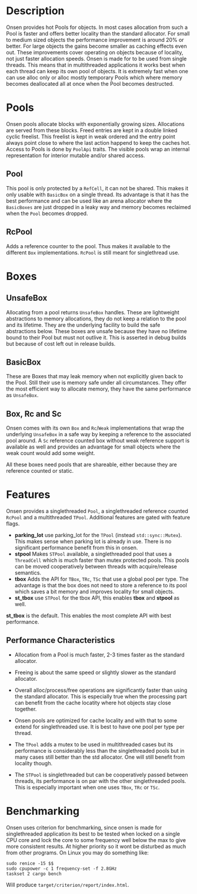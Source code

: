 # Description

Onsen provides hot Pools for objects.  In most cases allocation from such a Pool is faster and
offers better locality than the standard allocator. For small to medium sized objects the
performance improvement is around 20% or better. For large objects the gains become smaller as
caching effects even out. These improvements cover operating on objects because of locality,
not just faster allocation speeds. Onsen is made for to be used from single threads. This
means that in multithreaded applications it works best when each thread can keep its own pool
of objects. It is extremely fast when one can use alloc only or alloc mostly temporary Pools
which where memory becomes deallocated all at once when the Pool becomes destructed.


# Pools

Onsen pools allocate blocks with exponentially growing sizes. Allocations are served from
these blocks. Freed entries are kept in a double linked cyclic freelist. This freelist is kept
in weak ordered and the entry point always point close to where the last action happend to
keep the caches hot. Access to Pools is done by `PoolApi` traits. The visible pools wrap an
internal representation for interior mutable and/or shared access.


## Pool

This pool is only protected by a `RefCell`, it can not be shared. This makes it only usable
with `BasicBox` on a single thread. Its advantage is that it has the best performance and can
be used like an arena allocator where the `BasicBoxes` are just dropped in a leaky way and
memory becomes reclaimed when the `Pool` becomes dropped.


## RcPool

Adds a reference counter to the pool. Thus makes it available to the different `Box`
implementations. `RcPool` is still meant for singlethread use.


# Boxes

## UnsafeBox

Allocating from a pool returns `UnsafeBox` handles. These are lightweight abstractions to memory
allocations, they do not keep a relation to the pool and its lifetime. They are the underlying
facility to build the safe abstractions below. These boxes are unsafe because they have no
lifetime bound to their Pool but must not outlive it. This is asserted in debug builds but
because of cost left out in release builds.


## BasicBox

These are Boxes that may leak memory when not explicitly given back to the Pool. Still their
use is memory safe under all circumstances. They offer the most efficient way to allocate
memory, they have the same performance as `UnsafeBox`.


## Box, Rc and Sc

Onsen comes with its own `Box` and `Rc`/`Weak` implementations that wrap the underlying
`UnsafeBox` in a safe way by keeping a reference to the associated pool around. A `Sc`
reference counted box without weak reference support is available as well and provides an
advantage for small objects where the weak count would add some weight.

All these boxes need pools that are shareable, either because they are reference counted or
static.


# Features

Onsen provides a singlethreaded `Pool`, a singlethreaded reference counted `RcPool` and a
multithreaded `TPool`.  Additional features are gated with feature flags.

 * **parking_lot** use parking_lot for the `TPool` (instead `std::sync::Mutex`). This makes
   sense when parking lot is already in use. There is no significant performance benefit from
   this in onsen.
 * **stpool** Makes `STPool` available, a singlethreaded pool that uses a `ThreadCell` which
   is much faster than mutex protected pools. This pools can be moved cooperatively between
   threads with acquire/release semantics.
 * **tbox** Adds the API for `TBox`, `TRc`, `TSc` that use a global pool per type. The
   advantage is that the box does not need to store a reference to its pool which saves a bit
   memory and improves locality for small objects.
 * **st_tbox** use `STPool` for the tbox API, this enables **tbox** and **stpool** as well.

**st_tbox** is the default. This enables the most complete API with best performance.


## Performance Characteristics

 * Allocation from a Pool is much faster, 2-3 times faster as the standard allocator.

 * Freeing is about the same speed or slightly slower as the standard allocator.

 * Overall alloc/process/free operations are significantly faster than using the standard
   allocator. This is especially true when the processing part can benefit from the cache
   locatity where hot objects stay close together.

 * Onsen pools are optimized for cache locality and with that to some extend for
   singlethreaded use. It is best to have one pool per type per thread.

 * The `TPool` adds a mutex to be used in multithreaded cases but its performance is
   considerably less than the singlethreaded pools but in many cases still better than the
   std allocator. One will still benefit from locality though.

 * The `STPool` is singlethreaded but can be cooperatively passed between threads, its
   performance is on par with the other singlethreaded pools. This is especially important
   when one uses `TBox`, `TRc` or `TSc`.


# Benchmarking

Onsen uses criterion for benchmarking, since onsen is made for singlethreaded application its
best to be tested when locked on a single CPU core and lock the core to some frequency well
below the max to give more consistent results. At higher priority so it wont be disturbed as
much from other programs. On Linux you may do something like:

```shell,ignore
sudo renice -15 $$
sudo cpupower -c 1 frequency-set -f 2.8GHz
taskset 2 cargo bench
```

Will produce `target/criterion/report/index.html`.
